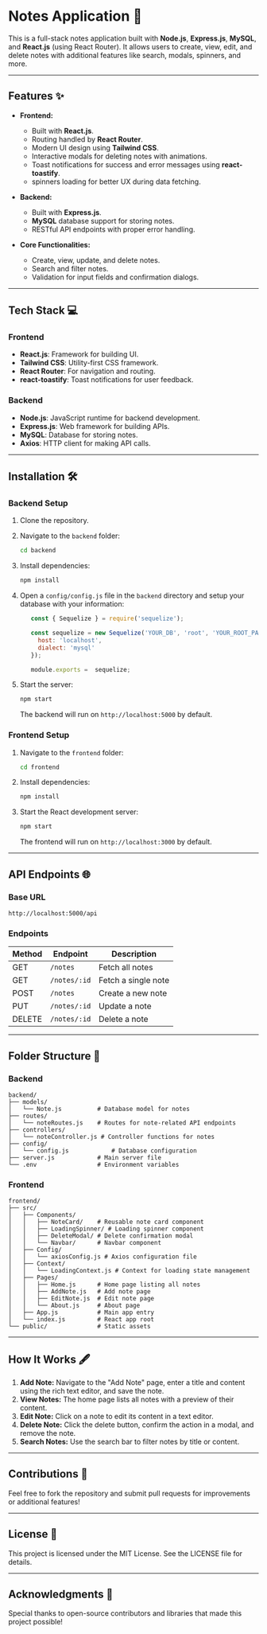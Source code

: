 # Notes Application 📝

This is a full-stack notes application built with **Node.js**, **Express.js**, **MySQL**, and **React.js** (using React Router). It allows users to create, view, edit, and delete notes with additional features like search, modals, spinners, and more.

---

## Features ✨

- **Frontend:**
  - Built with **React.js**.
  - Routing handled by **React Router**.
  - Modern UI design using **Tailwind CSS**.
  - Interactive modals for deleting notes with animations.
  - Toast notifications for success and error messages using **react-toastify**.
  - spinners loading for better UX during data fetching.

- **Backend:**
  - Built with **Express.js**.
  - **MySQL** database support for storing notes.
  - RESTful API endpoints with proper error handling.

- **Core Functionalities:**
  - Create, view, update, and delete notes.
  - Search and filter notes.
  - Validation for input fields and confirmation dialogs.

---

## Tech Stack 💻

### Frontend
- **React.js**: Framework for building UI.
- **Tailwind CSS**: Utility-first CSS framework.
- **React Router**: For navigation and routing.
- **react-toastify**: Toast notifications for user feedback.

### Backend
- **Node.js**: JavaScript runtime for backend development.
- **Express.js**: Web framework for building APIs.
- **MySQL**: Database for storing notes.
- **Axios**: HTTP client for making API calls.

---

## Installation 🛠️

### Backend Setup
1. Clone the repository.
2. Navigate to the `backend` folder:

   ```bash
   cd backend
   ```

3. Install dependencies:

   ```bash
   npm install
   ```

4. Open a `config/config.js` file in the `backend` directory and setup your database with your information:

   ```js
      const { Sequelize } = require('sequelize');

      const sequelize = new Sequelize('YOUR_DB', 'root', 'YOUR_ROOT_PASSWORD', {
        host: 'localhost',
        dialect: 'mysql'
      });

      module.exports =  sequelize;
   ```

5. Start the server:

   ```bash
   npm start
   ```

   The backend will run on `http://localhost:5000` by default.

### Frontend Setup
1. Navigate to the `frontend` folder:

   ```bash
   cd frontend
   ```

2. Install dependencies:

   ```bash
   npm install
   ```

3. Start the React development server:

   ```bash
   npm start
   ```

   The frontend will run on `http://localhost:3000` by default.

---

## API Endpoints 🌐

### Base URL
`http://localhost:5000/api`

### Endpoints
| Method | Endpoint         | Description          |
|--------|------------------|----------------------|
| GET    | `/notes`         | Fetch all notes      |
| GET    | `/notes/:id`     | Fetch a single note  |
| POST   | `/notes`         | Create a new note    |
| PUT    | `/notes/:id`     | Update a note        |
| DELETE | `/notes/:id`     | Delete a note        |

---

## Folder Structure 📂

### Backend
```
backend/
├── models/
│   └── Note.js          # Database model for notes
├── routes/
│   └── noteRoutes.js    # Routes for note-related API endpoints
├── controllers/
│   └── noteController.js # Controller functions for notes
├── config/
│   └── config.js            # Database configuration
├── server.js            # Main server file
└── .env                 # Environment variables
```

### Frontend
```
frontend/
├── src/
│   ├── Components/
│   │   ├── NoteCard/    # Reusable note card component
│   │   ├── LoadingSpinner/ # Loading spinner component
│   │   ├── DeleteModal/ # Delete confirmation modal
│   │   └── Navbar/      # Navbar component
│   ├── Config/
│   │   └── axiosConfig.js # Axios configuration file
│   ├── Context/
│   │   └── LoadingContext.js # Context for loading state management
│   ├── Pages/
│   │   ├── Home.js      # Home page listing all notes
│   │   ├── AddNote.js   # Add note page
│   │   ├── EditNote.js  # Edit note page
│   │   └── About.js     # About page
│   ├── App.js           # Main app entry
│   └── index.js         # React app root
└── public/              # Static assets
```

---

## How It Works 🖋️

1. **Add Note:** Navigate to the "Add Note" page, enter a title and content using the rich text editor, and save the note.
2. **View Notes:** The home page lists all notes with a preview of their content.
3. **Edit Note:** Click on a note to edit its content in a text editor.
4. **Delete Note:** Click the delete button, confirm the action in a modal, and remove the note.
5. **Search Notes:** Use the search bar to filter notes by title or content.

---

## Contributions 🤝
Feel free to fork the repository and submit pull requests for improvements or additional features!

---

## License 📜
This project is licensed under the MIT License. See the LICENSE file for details.

---

## Acknowledgments 🙌
Special thanks to open-source contributors and libraries that made this project possible!